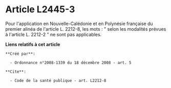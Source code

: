 # Article L2445-3

Pour l'application en Nouvelle-Calédonie et en Polynésie française du premier alinéa de l'article L. 2212-8, les mots : "
selon les modalités prévues à l'article L. 2212-2 ” ne sont pas applicables.

**Liens relatifs à cet article**

	**Créé par**:

	  - Ordonnance n°2008-1339 du 18 décembre 2008 - art. 5

	**Cite**:

	  - Code de la santé publique - art. L2212-8
